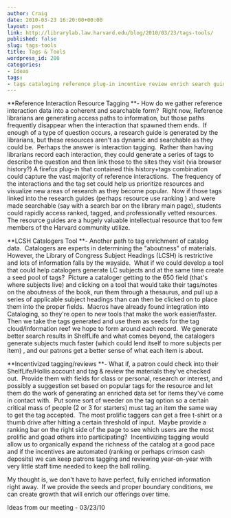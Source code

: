 ```yaml
---
author: Craig
date: 2010-03-23 16:20:00+00:00
layout: post
link: http://librarylab.law.harvard.edu/blog/2010/03/23/tags-tools/
published: false
slug: tags-tools
title: Tags & Tools
wordpress_id: 280
categories:
- Ideas
tags:
- tags cataloging reference plug-in incentive review enrich search guides
---
```


**Reference Interaction Resource Tagging **- How do we gather reference interaction data into a coherent and searchable form?  Right now, Reference librarians are generating access paths to information, but those paths frequently disappear when the interaction that spawned them ends.  If enough of a type of question occurs, a research guide is generated by the librarians, but these resources aren't as dynamic and searchable as they could be.  Perhaps the answer is interaction tagging.  Rather than having librarians record each interaction, they could generate a series of tags to describe the question and then link those to the sites they visit (via browser history?) A firefox plug-in that contained this history+tags combination could capture the vast majority of reference interactions.  The frequency of the interactions and the tag set could help us prioritize resources and visualize new areas of research as they become popular.  Now if those tags linked into the research guides (perhaps resource use ranking ) and were made searchable (say with a search bar on the library main page), students could rapidly access ranked, tagged, and professionally vetted resources.  The resource guides are a hugely valuable intellectual resource that too few members of the Harvard community utilize.

**LCSH Catalogers Tool **- Another path to tag enrichment of catalog data.  Catalogers are experts in determining the "aboutness" of materials.  However, the Library of Congress Subject Headings (LCSH) is restrictive and lots of information falls by the wayside.  What if we could develop a tool that could help catalogers generate LC subjects and at the same time create a seed pool of tags?  Picture a cataloger getting to the 650 field (that's where subjects live) and clicking on a tool that would take their tags/notes on the aboutness of the book, run them through a thesaurus, and pull up a series of applicable subject headings than can then be clicked on to place them into the proper fields.  Macros have already found integration into Cataloging, so they're open to new tools that make the work easier/faster.  Then we take the tags generated and use them as seeds for the tag cloud/information reef we hope to form around each record.  We generate better search results in ShelfLife and what comes beyond, the catalogers generate subjects much faster (which could lend itself to more subjects per item) , and our patrons get a better sense of what each item is about.

**Incentivized tagging/reviews **- What if, a patron could check into their ShelfLife/Hollis account and tag & review the materials they've checked out.  Provide them with fields for class or personal, research or interest, and possibly a suggestion set based on popular tags for the resource and let them do the work of generating an enriched data set for items they've come in contact with.  Put some sort of weeder on the tag option so a certain critical mass of people (2 or 3 for starters) must tag an item the same way to get the tag accepted.  The most prolific taggers can get a free t-shirt or a thumb drive after hitting a certain threshold of input.  Maybe provide a ranking bar on the right side of the page to see which users are the most prolific and goad others into participating?  Incentivizing tagging would allow us to organically expand the richness of the catalog at a good pace and if the incentives are automated (ranking or perhaps crimson cash deposits) we can keep patrons tagging and reviewing year-on-year with very little staff time needed to keep the ball rolling.

My thought is, we don't have to have perfect, fully enriched information right away.  If we provide the seeds and proper boundary conditions, we can create growth that will enrich our offerings over time.

Ideas from our meeting - 03/23/10
